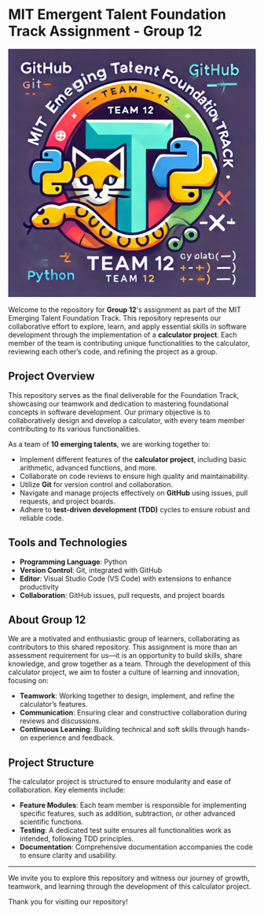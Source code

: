 # MIT Emergent Talent Foundation Track Assignment - Group 12

![logo](.assets/logo.png)

Welcome to the repository for **Group 12**'s assignment as part of the MIT Emerging
Talent Foundation
Track. This repository represents our collaborative effort to explore, learn, and
apply essential skills in software development through the implementation of a
**calculator project**. Each member of the team is contributing unique functionalities
to the calculator, reviewing each other’s code, and refining the project as a group.

## Project Overview

This repository serves as the final deliverable for the Foundation Track, showcasing
our teamwork and dedication to mastering foundational concepts in software development.
Our primary objective is to collaboratively design and develop a calculator, with
every team member contributing to its various functionalities.

As a team of **10 emerging talents**, we are working together to:

- Implement different features of the **calculator project**, including basic arithmetic,
advanced functions, and more.
- Collaborate on code reviews to ensure high quality and maintainability.
- Utilize **Git** for version control and collaboration.
- Navigate and manage projects effectively on **GitHub** using issues, pull requests,
and project boards.
- Adhere to **test-driven development (TDD)** cycles to ensure robust and reliable
code.

## Tools and Technologies

- **Programming Language**: Python
- **Version Control**: Git, integrated with GitHub
- **Editor**: Visual Studio Code (VS Code) with extensions to enhance productivity
- **Collaboration**: GitHub issues, pull requests, and project boards

## About Group 12

We are a motivated and enthusiastic group of learners, collaborating as contributors
to this shared repository. This assignment is more than an assessment requirement
for us—it is an opportunity to build skills, share knowledge, and grow together as
a team. Through the development of this calculator project, we aim to foster a culture
of learning and innovation, focusing on:

- **Teamwork**: Working together to design, implement, and refine the calculator’s
features.
- **Communication**: Ensuring clear and constructive collaboration during reviews
and discussions.
- **Continuous Learning**: Building technical and soft skills through hands-on experience
and feedback.

## Project Structure

The calculator project is structured to ensure modularity and ease of collaboration.
Key elements include:

- **Feature Modules**: Each team member is responsible for implementing specific
features, such as addition, subtraction, or other advanced scientific functions.
- **Testing**: A dedicated test suite ensures all functionalities work as intended,
following TDD principles.
- **Documentation**: Comprehensive documentation accompanies the code to ensure
clarity and usability.

---

We invite you to explore this repository and witness our journey of growth, teamwork,
and learning through the development of this calculator project.

Thank you for visiting our repository!
